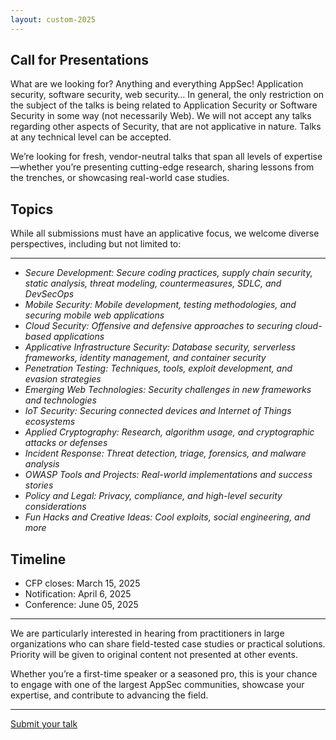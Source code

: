 ```yaml
---
layout: custom-2025
---
```


<section class="page-section page-section_inverse page-section_name_cfp">
<div class="page-section__inner">
<div class="text text_type_narrow" markdown="1">

# Call for Presentations

What are we looking for? Anything and everything AppSec! Application security, software security, web security…
In general, the only restriction on the subject of the talks is being related to Application Security or Software Security in some way (not necessarily Web).
We will not accept any talks regarding other aspects of Security, that are not applicative in nature. Talks at any technical level can be accepted.

We’re looking for fresh, vendor-neutral talks that span all levels of expertise—whether you’re presenting cutting-edge research, sharing lessons from the trenches, or showcasing real-world case studies. 

## Topics

While all submissions must have an applicative focus, we welcome diverse perspectives, including but not limited to:

---

* *Secure Development: Secure coding practices, supply chain security, static analysis, threat modeling, countermeasures, SDLC, and DevSecOps*
* *Mobile Security: Mobile development, testing methodologies, and securing mobile web applications*
* *Cloud Security: Offensive and defensive approaches to securing cloud-based applications*
* *Applicative Infrastructure Security: Database security, serverless frameworks, identity management, and container security*
* *Penetration Testing: Techniques, tools, exploit development, and evasion strategies*
* *Emerging Web Technologies: Security challenges in new frameworks and technologies*
* *IoT Security: Securing connected devices and Internet of Things ecosystems*
* *Applied Cryptography: Research, algorithm usage, and cryptographic attacks or defenses*
* *Incident Response: Threat detection, triage, forensics, and malware analysis*
* *OWASP Tools and Projects: Real-world implementations and success stories*
* *Policy and Legal: Privacy, compliance, and high-level security considerations*
* *Fun Hacks and Creative Ideas: Cool exploits, social engineering, and more*

</div>
</div>
</section>

<section class="page-section">
<div class="page-section__inner">
<div class="text text_type_narrow" markdown="1">

## Timeline

* CFP closes: March 15, 2025
* Notification: April 6, 2025
* Conference: June 05, 2025

---

We are particularly interested in hearing from practitioners in large organizations who can share field-tested case studies or practical solutions. Priority will be given to original content not presented at other events.

Whether you’re a first-time speaker or a seasoned pro, this is your chance to engage with one of the largest AppSec communities, showcase your expertise, and contribute to advancing the field.

---

<a href="https://www.papercall.io/owasp-il-2025" class="button button_type_main" target="_blank">Submit your talk</a>

</div>
</div>
</section>